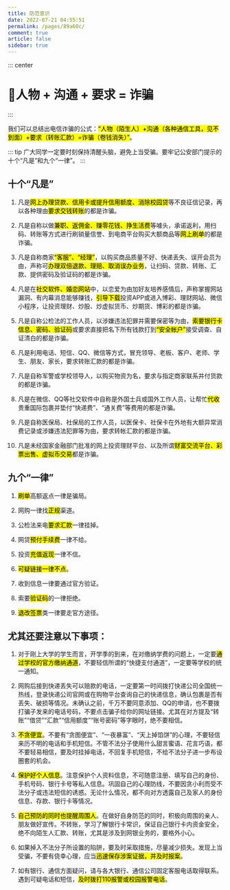 ```yaml
---
title: 防范意识
date: 2022-07-21 04:55:51
permalink: /pages/89a60c/
comment: true
article: false
sidebar: true
---
```


::: center 
# 🔔人物 + 沟通 + 要求 = 诈骗
:::

我们可以总结出电信诈骗的公式：<mark>“人物（陌生人）+沟通（各种通信工具，见不到面）+要求（转账汇款）=诈骗（卷钱消失）”</mark>。

::: tip 
广大同学一定要时刻保持清醒头脑，避免上当受骗。要牢记公安部门提示的十个“凡是”和九个“一律”。
:::

## 十个“凡是”


1. 凡是<mark>网上办理贷款、信用卡或提升信用额度、消除校园贷</mark>等不良征信记录，再以各种理由<mark>要求交钱转账</mark>的都是诈骗。

2. 凡是自称以做<mark>兼职、返佣金、赚零花钱、挣生活费</mark>等噱头，承诺返利，用扫码、转账等方式进行刷销量信誉、到电商平台购买大额商品等<mark>网上刷单</mark>的都是诈骗。

3. 凡是自称商家<mark>“客服”、“经理”</mark>，以购买商品质量不好、快递丢失、误开会员为由，声称可<mark>办理双倍退款、理赔、取消误办业务</mark>，让扫码、贷款、转账、汇款、提供密码及验证码的都是诈骗。

4. 凡是在<mark>社交软件、婚恋网站</mark>中，以恋爱为由加好友培养感情后，声称掌握网站漏洞、有内幕消息能够赚钱，<mark>引导下载</mark>投资APP或进入博彩、理财网站、微信小程序，让投资理财、炒股、炒虚拟货币、炒期货、博彩的都是诈骗。

5. 凡是自称公检法的工作人员，以涉嫌违法犯罪并需要保密等为由，<mark>索要银行卡信息、密码、验证码</mark>或要求直接把名下所有钱款打到<mark>“安全帐户”</mark>接受调查、自证清白的都是诈骗。

6. 凡是利用电话、短信、QQ、微信等方式，冒充领导、老板、客户、老师、学生、朋友、家长，要求转账汇款的都是诈骗。

7. 凡是自称军警或学校领导人，以购买物资为名，要求与指定商家联系并付货款的都是诈骗。

8. 凡是在微信、QQ等社交软件中自称是外国士兵或国外工作人员，让帮忙<mark>代收</mark>贵重国际包裹并垫付“快递费”、“通关费”等费用的都是诈骗。

9. 凡是自称医保局、社保局的工作人员，以医保卡、社保卡在外地有大额异常消费记录或涉嫌违法犯罪等为由，要求转帐汇款的都是诈骗。

10. 凡是未经国家金融部门批准的网上投资理财平台、以及所谓<mark>财富交流平台、彩票出售、虚拟币交易</mark>都是诈骗。

## 九个“一律”

1. <mark>刷单</mark>高额返点一律是骗局。

2. 网购一律找<mark>正规</mark>渠道。

3. 公检法来电<mark>要求汇款</mark>一律挂掉。

4. 网贷<mark>预付手续费</mark>一律不给。

5. 投资<mark>充值返现</mark>一律不信。

6. <mark>可疑链接一律不点</mark>。

7. 收到信息一律要通过官方验证。

8. 索要<mark>验证码</mark>的一律拒绝。

9. <mark>退改签票</mark>类一律要走官方途径。

## 尤其还要注意以下事项：

1. 对于刚上大学的学生而言，开学季的到来，在对缴纳学费的问题上，一定要<mark>通过学校的官方缴纳通道</mark>，不要轻信所谓的“快捷支付通道”，一定要等学校的统一通知。

2. 网购后接到快递丢失可以赔款的电话，一定要第一时间拨打快递公司全国统一热线，登录快递公司官网或在购物平台查询自己的快递信息，确认包裹是否有丢失、破损等情况。未确认之前，千万不要同意添加、QQ的申请，也不要拨打骗子发来的电话号码，不要点击骗子给你的网址链接。尤其在对方提及“转账”“借贷”“汇款”“信用额度”“账号密码”等字眼时，绝不要相信。

3. <mark>不贪便宜</mark>。不要有“贪图便宜”、“一夜暴富”、“天上掉馅饼”的心理，不要轻信来历不明的电话和手机短信。不管不法分子使用什么甜言蜜语、花言巧语，都不要轻易相信，要及时挂掉电话，不回复手机短信，不给不法分子进一步布设圈套的机会。

4. <mark>保护好个人信息</mark>。注意保护个人资料信息，不可随意注册、填写自己的身份、手机号码、银行卡号等私人信息。巩固自己的心理防线，不要因贪小利而受不法分子或违法短信的诱惑。无论什么情况，都不向对方透露自己及家人的身份信息、存款、银行卡等情况。

5. <mark>自己预防的同时也提醒周围人</mark>。在做好自身防范的同时，积极向周围的亲人、朋友做好宣传。不转账，学习了解银行卡常识，保证自己银行卡内资金安全，绝不向陌生人汇款、转账，尤其是涉及到网银业务的，要格外小心。

6. 如果掉入不法分子所设置的陷阱，要及时采取措施，尽量减少损失。发现上当受骗，不要有侥幸心理，应当<mark>迅速保存涉案证据，并及时报案</mark>。

7. 如有银行、通信方面疑问，请与各大银行、通信公司固定客服电话取得联系。遇到可疑电话和短信，<mark>及时拨打110报警或校园报警电话</mark>。